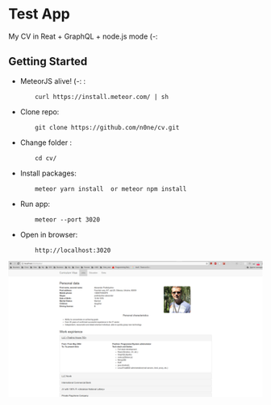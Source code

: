 # Test App

My CV in Reat + GraphQL + node.js mode (-:

## Getting Started

* MeteorJS alive! (-: :

          curl https://install.meteor.com/ | sh

* Clone repo:

          git clone https://github.com/n0ne/cv.git

* Change folder :

          cd cv/

* Install packages:

          meteor yarn install  or meteor npm install

* Run app:

          meteor --port 3020

* Open in browser:

          http://localhost:3020

![In result must be something like this](https://github.com/n0ne/cv/blob/master/CVapp.png)
